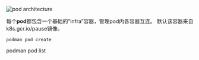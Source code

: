 



![pod architecture](images/podman-pod-architecture.png)

每个**pod**都包含一个基础的“infra”容器，管理pod内各容器互连。
默认该容器来自k8s.gcr.io/pause镜像。


```
podman pod create
```

podman pod list